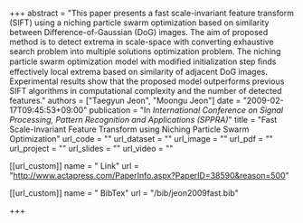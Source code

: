 +++
abstract = "This paper presents a fast scale-invariant feature transform (SIFT) using a niching particle swarm optimization based on similarity between Difference-of-Gaussian (DoG) images. The aim of proposed method is to detect extrema in scale-space with converting exhaustive search problem into multiple solutions optimization problem. The niching particle swarm optimization model with modiﬁed initialization step ﬁnds effectively local extrema based on similarity of adjacent DoG images. Experimental results show that the proposed model outperforms previous SIFT algorithms in computational complexity and the number of detected features."
authors = ["Taegyun Jeon", "Moongu Jeon"]
date = "2009-02-17T09:45:53+09:00"
publication = "In *International Conference on Signal Processing, Pattern Recognition and Applications (SPPRA)*"
title = "Fast Scale-Invariant Feature Transform using Niching Particle Swarm Optimization"
url_code = ""
url_dataset = ""
url_image = ""
url_pdf = ""
url_project = ""
url_slides = ""
url_video = ""

[[url_custom]]
name = " Link"
url = "http://www.actapress.com/PaperInfo.aspx?PaperID=38590&reason=500"

[[url_custom]]
name = " BibTex"
url = "/bib/jeon2009fast.bib"

+++


